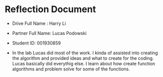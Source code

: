 # Reflection Document

* Drive Full Name  : Harry Li
* Partner Full Name: Lucas Podowski
* Student ID: 001930859

* In the lab Lucas did most of the work. I kinda of assisted into creating the algorithm and provided ideas and what to create for the coding. Lucas basically did everythig else. I learn about how create function algorithms and problem solve for some of the functions.

